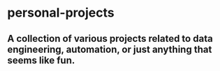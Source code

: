 # personal-projects

## A collection of various projects related to data engineering, automation, or just anything that seems like fun.
